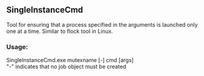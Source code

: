 ## SingleInstanceCmd
Tool for ensuring that a process specified in the arguments is launched only one at a time. Similar to flock tool in Linux.

### Usage:
SingleInstanceCmd.exe mutexname [-] cmd [args]
<br>"-" indicates that no job object must be created
